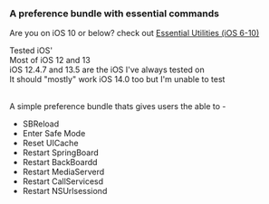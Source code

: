 ### A preference bundle with essential commands
Are you on iOS 10 or below? check out [Essential Utilities (iOS 6-10)](https://codeymoore.github.io/repo/depiction/web/com.codeymoore.essentialutilities10.html)
<br />

Tested iOS' <br />
Most of iOS 12 and 13 <br />
iOS 12.4.7 and 13.5 are the iOS I've always tested on <br />
It should "mostly" work iOS 14.0 too but I'm unable to test <br />
<br />

A simple preference bundle thats gives users the able to - <br />
- SBReload
- Enter Safe Mode
- Reset UICache
- Restart SpringBoard
- Restart BackBoardd
- Restart MediaServerd
- Restart CallServicesd
- Restart NSUrlsessiond
<br />
